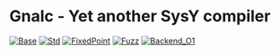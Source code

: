 # Gnalc - Yet another SysY compiler

[![Base](https://github.com/Althra/gnalc/actions/workflows/base.yml/badge.svg)](https://github.com/Althra/gnalc/actions/workflows/base.yml)
[![Std](https://github.com/Althra/gnalc/actions/workflows/std.yml/badge.svg)](https://github.com/Althra/gnalc/actions/workflows/std.yml)
[![FixedPoint](https://github.com/Althra/gnalc/actions/workflows/fixedpoint.yml/badge.svg)](https://github.com/Althra/gnalc/actions/workflows/fixedpoint.yml)
[![Fuzz](https://github.com/Althra/gnalc/actions/workflows/fuzz.yml/badge.svg)](https://github.com/Althra/gnalc/actions/workflows/fuzz.yml)
[![Backend_O1](https://github.com/Althra/gnalc/actions/workflows/backend_o1.yml/badge.svg)](https://github.com/Althra/gnalc/actions/workflows/backend_o1.yml)
